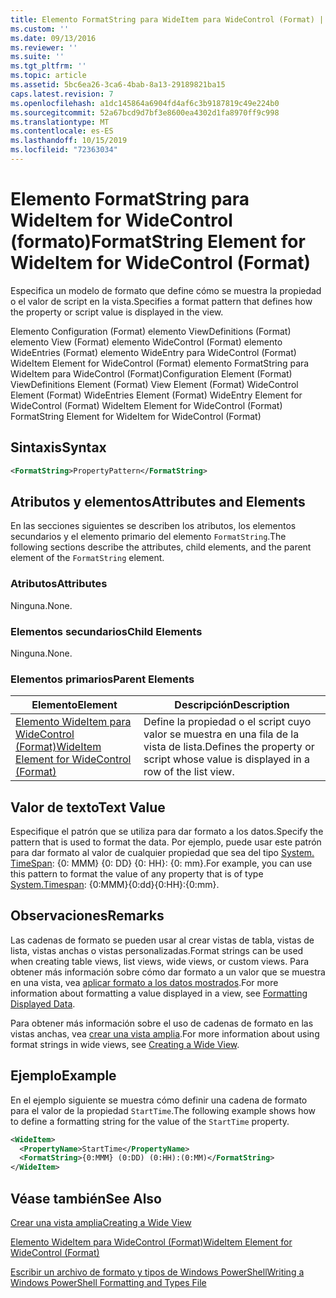 ```yaml
---
title: Elemento FormatString para WideItem para WideControl (Format) | Microsoft Docs
ms.custom: ''
ms.date: 09/13/2016
ms.reviewer: ''
ms.suite: ''
ms.tgt_pltfrm: ''
ms.topic: article
ms.assetid: 5bc6ea26-3ca6-4bab-8a13-29189821ba15
caps.latest.revision: 7
ms.openlocfilehash: a1dc145864a6904fd4af6c3b9187819c49e224b0
ms.sourcegitcommit: 52a67bcd9d7bf3e8600ea4302d1fa8970ff9c998
ms.translationtype: MT
ms.contentlocale: es-ES
ms.lasthandoff: 10/15/2019
ms.locfileid: "72363034"
---
```

# <a name="formatstring-element-for-wideitem-for-widecontrol-format"></a><span data-ttu-id="331a8-102">Elemento FormatString para WideItem for WideControl (formato)</span><span class="sxs-lookup"><span data-stu-id="331a8-102">FormatString Element for WideItem for WideControl (Format)</span></span>

<span data-ttu-id="331a8-103">Especifica un modelo de formato que define cómo se muestra la propiedad o el valor de script en la vista.</span><span class="sxs-lookup"><span data-stu-id="331a8-103">Specifies a format pattern that defines how the property or script value is displayed in the view.</span></span>

<span data-ttu-id="331a8-104">Elemento Configuration (Format) elemento ViewDefinitions (Format) elemento View (Format) elemento WideControl (Format) elemento WideEntries (Format) elemento WideEntry para WideControl (Format) WideItem Element for WideControl (Format) elemento FormatString para WideItem para WideControl (Format)</span><span class="sxs-lookup"><span data-stu-id="331a8-104">Configuration Element (Format) ViewDefinitions Element (Format) View Element (Format) WideControl Element (Format) WideEntries Element (Format) WideEntry Element for WideControl (Format) WideItem Element for WideControl (Format) FormatString Element for WideItem for WideControl (Format)</span></span>

## <a name="syntax"></a><span data-ttu-id="331a8-105">Sintaxis</span><span class="sxs-lookup"><span data-stu-id="331a8-105">Syntax</span></span>

```xml
<FormatString>PropertyPattern</FormatString>
```

## <a name="attributes-and-elements"></a><span data-ttu-id="331a8-106">Atributos y elementos</span><span class="sxs-lookup"><span data-stu-id="331a8-106">Attributes and Elements</span></span>

<span data-ttu-id="331a8-107">En las secciones siguientes se describen los atributos, los elementos secundarios y el elemento primario del elemento `FormatString`.</span><span class="sxs-lookup"><span data-stu-id="331a8-107">The following sections describe the attributes, child elements, and the parent element of the `FormatString` element.</span></span>

### <a name="attributes"></a><span data-ttu-id="331a8-108">Atributos</span><span class="sxs-lookup"><span data-stu-id="331a8-108">Attributes</span></span>

<span data-ttu-id="331a8-109">Ninguna.</span><span class="sxs-lookup"><span data-stu-id="331a8-109">None.</span></span>

### <a name="child-elements"></a><span data-ttu-id="331a8-110">Elementos secundarios</span><span class="sxs-lookup"><span data-stu-id="331a8-110">Child Elements</span></span>

<span data-ttu-id="331a8-111">Ninguna.</span><span class="sxs-lookup"><span data-stu-id="331a8-111">None.</span></span>

### <a name="parent-elements"></a><span data-ttu-id="331a8-112">Elementos primarios</span><span class="sxs-lookup"><span data-stu-id="331a8-112">Parent Elements</span></span>

|<span data-ttu-id="331a8-113">Elemento</span><span class="sxs-lookup"><span data-stu-id="331a8-113">Element</span></span>|<span data-ttu-id="331a8-114">Descripción</span><span class="sxs-lookup"><span data-stu-id="331a8-114">Description</span></span>|
|-------------|-----------------|
|[<span data-ttu-id="331a8-115">Elemento WideItem para WideControl (Format)</span><span class="sxs-lookup"><span data-stu-id="331a8-115">WideItem Element for WideControl (Format)</span></span>](./wideitem-element-for-widecontrol-format.md)|<span data-ttu-id="331a8-116">Define la propiedad o el script cuyo valor se muestra en una fila de la vista de lista.</span><span class="sxs-lookup"><span data-stu-id="331a8-116">Defines the property or script whose value is displayed in a row of the list view.</span></span>|

## <a name="text-value"></a><span data-ttu-id="331a8-117">Valor de texto</span><span class="sxs-lookup"><span data-stu-id="331a8-117">Text Value</span></span>

<span data-ttu-id="331a8-118">Especifique el patrón que se utiliza para dar formato a los datos.</span><span class="sxs-lookup"><span data-stu-id="331a8-118">Specify the pattern that is used to format the data.</span></span> <span data-ttu-id="331a8-119">Por ejemplo, puede usar este patrón para dar formato al valor de cualquier propiedad que sea del tipo [System. TimeSpan](/dotnet/api/System.TimeSpan): {0: MMM} {0: DD} {0: HH}: {0: mm}.</span><span class="sxs-lookup"><span data-stu-id="331a8-119">For example, you can use this pattern to format the value of any property that is of type [System.Timespan](/dotnet/api/System.TimeSpan): {0:MMM}{0:dd}{0:HH}:{0:mm}.</span></span>

## <a name="remarks"></a><span data-ttu-id="331a8-120">Observaciones</span><span class="sxs-lookup"><span data-stu-id="331a8-120">Remarks</span></span>

<span data-ttu-id="331a8-121">Las cadenas de formato se pueden usar al crear vistas de tabla, vistas de lista, vistas anchas o vistas personalizadas.</span><span class="sxs-lookup"><span data-stu-id="331a8-121">Format strings can be used when creating table views, list views, wide views, or custom views.</span></span> <span data-ttu-id="331a8-122">Para obtener más información sobre cómo dar formato a un valor que se muestra en una vista, vea [aplicar formato a los datos mostrados](./formatting-displayed-data.md).</span><span class="sxs-lookup"><span data-stu-id="331a8-122">For more information about formatting a value displayed in a view, see [Formatting Displayed Data](./formatting-displayed-data.md).</span></span>

<span data-ttu-id="331a8-123">Para obtener más información sobre el uso de cadenas de formato en las vistas anchas, vea [crear una vista amplia](./creating-a-wide-view.md).</span><span class="sxs-lookup"><span data-stu-id="331a8-123">For more information about using format strings in wide views, see [Creating a Wide View](./creating-a-wide-view.md).</span></span>

## <a name="example"></a><span data-ttu-id="331a8-124">Ejemplo</span><span class="sxs-lookup"><span data-stu-id="331a8-124">Example</span></span>

<span data-ttu-id="331a8-125">En el ejemplo siguiente se muestra cómo definir una cadena de formato para el valor de la propiedad `StartTime`.</span><span class="sxs-lookup"><span data-stu-id="331a8-125">The following example shows how to define a formatting string for the value of the `StartTime` property.</span></span>

```xml
<WideItem>
  <PropertyName>StartTime</PropertyName>
  <FormatString>{0:MMM} (0:DD) (0:HH):(0:MM)</FormatString>
</WideItem>
```

## <a name="see-also"></a><span data-ttu-id="331a8-126">Véase también</span><span class="sxs-lookup"><span data-stu-id="331a8-126">See Also</span></span>

[<span data-ttu-id="331a8-127">Crear una vista amplia</span><span class="sxs-lookup"><span data-stu-id="331a8-127">Creating a Wide View</span></span>](./creating-a-wide-view.md)

[<span data-ttu-id="331a8-128">Elemento WideItem para WideControl (Format)</span><span class="sxs-lookup"><span data-stu-id="331a8-128">WideItem Element for WideControl (Format)</span></span>](./wideitem-element-for-widecontrol-format.md)

[<span data-ttu-id="331a8-129">Escribir un archivo de formato y tipos de Windows PowerShell</span><span class="sxs-lookup"><span data-stu-id="331a8-129">Writing a Windows PowerShell Formatting and Types File</span></span>](./writing-a-powershell-formatting-file.md)
